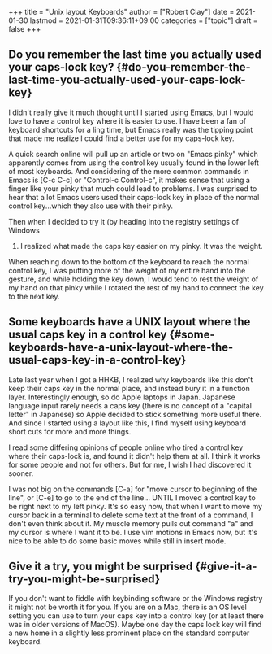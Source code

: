 +++
title = "Unix layout Keyboards"
author = ["Robert Clay"]
date = 2021-01-30
lastmod = 2021-01-31T09:36:11+09:00
categories = ["topic"]
draft = false
+++

## Do you remember the last time you actually used your caps-lock key? {#do-you-remember-the-last-time-you-actually-used-your-caps-lock-key}

I didn't really give it much thought until I started using Emacs, but I would
love to have a control key where it is easier to use. I have been a fan of
keyboard shortcuts for a ling time, but Emacs really was the tipping point that
made me realize I could find a better use for my caps-lock key.

A quick search online will pull up an article or two on "Emacs pinky" which
apparently comes from using the control key usually found in the lower left of
most keyboards. And considering of the more common commands in Emacs is [C-c C-c]
or "Control-c Control-c", it makes sense that using a finger like your pinky
that much could lead to problems. I was surprised to hear that a lot Emacs users
used their caps-lock key in place of the normal control key...which they also
use with their pinky.

Then when I decided to try it (by heading into the registry settings of Windows

1.  I realized what made the caps key easier on my pinky. It was the weight.

When reaching down to the bottom of the keyboard to reach the normal control
key, I was putting more of the weight of my entire hand into the gesture,
and while holding the key down, I would tend to rest the weight of my hand on
that pinky while I rotated the rest of my hand to connect the key to the next
key.


## Some keyboards have a UNIX layout where the usual caps key in a control key {#some-keyboards-have-a-unix-layout-where-the-usual-caps-key-in-a-control-key}

Late last year when I got a HHKB, I realized why keyboards like this don't
keep their caps key in the normal place, and instead bury it in a function
layer. Interestingly enough, so do Apple laptops in Japan. Japanese language
input rarely needs a caps key (there is no concept of a "capital letter" in
Japanese) so Apple decided to stick something more useful there. And since I
started using a layout like this, I find myself using keyboard short cuts for
more and more things.

I read some differing opinions of people online who tired a control key where
their caps-lock is, and found it didn't help them at all. I think it works for
some people and not for others. But for me, I wish I had discovered it sooner.

I was not big on the commands [C-a] for "move cursor to beginning of the line",
or [C-e] to go to the end of the line... UNTIL I moved a control key to be right
next to my left pinky. It's so easy now, that when I want to move my cursor back
in a terminal to delete some text at the front of a command, I don't even think
about it. My muscle memory pulls out command "a" and my cursor is where I want
it to be. I use vim motions in Emacs now, but it's nice to be able to do some
basic moves while still in insert mode.


## Give it a try, you might be surprised {#give-it-a-try-you-might-be-surprised}

If you don't want to fiddle with keybinding software or the Windows registry it
might not be worth it for you. If you are on a Mac, there is an OS level setting
you can use to turn your caps key into a control key (or at least there was in
older versions of MacOS). Maybe one day the caps lock key will find a new home
in a slightly less prominent place on the standard computer keyboard.
